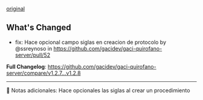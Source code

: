[original](https://github.com/gacidev/gaci-quirofano-server/releases/tag/v1.2.8)

## What's Changed
* fix: Hace opcional campo siglas en creacion de protocolo by @ssreynoso in https://github.com/gacidev/gaci-quirofano-server/pull/52


**Full Changelog**: https://github.com/gacidev/gaci-quirofano-server/compare/v1.2.7...v1.2.8

---

📝 Notas adicionales:
Hace opcionales las siglas al crear un procedimiento